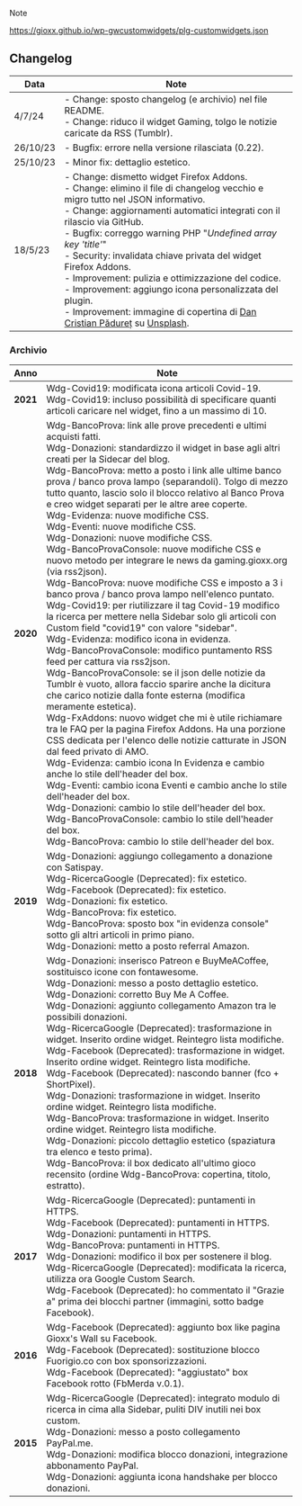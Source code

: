 > [!NOTE]
>
> https://gioxx.github.io/wp-gwcustomwidgets/plg-customwidgets.json

## Changelog

| Data     | Note                                                         |
| -------- | ------------------------------------------------------------ |
| 4/7/24   | - Change: sposto changelog (e archivio) nel file README.<br />- Change: riduco il widget Gaming, tolgo le notizie caricate da RSS (Tumblr). |
| 26/10/23 | - Bugfix: errore nella versione rilasciata (0.22).           |
| 25/10/23 | - Minor fix: dettaglio estetico.                             |
| 18/5/23  | - Change: dismetto widget Firefox Addons.<br />- Change: elimino il file di changelog vecchio e migro tutto nel JSON informativo.<br />- Change: aggiornamenti automatici integrati con il rilascio via GitHub.<br />- Bugfix: correggo warning PHP "*Undefined array key 'title'*"<br />- Security: invalidata chiave privata del widget Firefox Addons.<br />- Improvement: pulizia e ottimizzazione del codice.<br />- Improvement: aggiungo icona personalizzata del plugin.<br />- Improvement: immagine di copertina di [Dan Cristian Pădureț](https://unsplash.com/@dancristianpaduret?utm_source=unsplash&utm_medium=referral&utm_content=creditCopyText) su [Unsplash](https://unsplash.com/it/foto/noOXRT9gfQ8?utm_source=unsplash&utm_medium=referral&utm_content=creditCopyText). |

### Archivio

| Anno     | Note                                                         |
| -------- | ------------------------------------------------------------ |
| **2021** | Wdg-Covid19: modificata icona articoli Covid-19.<br />Wdg-Covid19: incluso possibilità di specificare quanti articoli caricare nel widget, fino a un massimo di 10. |
| **2020** | Wdg-BancoProva: link alle prove precedenti e ultimi acquisti fatti.<br />Wdg-Donazioni: standardizzo il widget in base agli altri creati per la Sidecar del blog.<br />Wdg-BancoProva: metto a posto i link alle ultime banco prova / banco prova lampo  (separandoli). Tolgo di mezzo tutto quanto, lascio solo il blocco relativo al Banco Prova e creo widget separati per le altre aree coperte.<br />Wdg-Evidenza: nuove modifiche CSS.<br />Wdg-Eventi: nuove modifiche CSS.<br />Wdg-Donazioni: nuove modifiche CSS.<br />Wdg-BancoProvaConsole: nuove modifiche CSS e nuovo metodo per integrare le news da gaming.gioxx.org (via rss2json).<br />Wdg-BancoProva: nuove modifiche CSS e imposto a 3 i banco prova / banco prova lampo nell'elenco puntato.<br />Wdg-Covid19: per riutilizzare il tag Covid-19 modifico la ricerca per mettere nella Sidebar solo gli articoli con Custom field \"covid19\" con valore  \"sidebar\".<br />Wdg-Evidenza: modifico icona in evidenza.<br />Wdg-BancoProvaConsole: modifico puntamento RSS feed per cattura via rss2json.<br />Wdg-BancoProvaConsole: se il json delle notizie da Tumblr è vuoto, allora faccio sparire anche la dicitura che carico notizie dalla fonte esterna (modifica meramente  estetica).<br />Wdg-FxAddons: nuovo widget che mi è utile richiamare  tra le FAQ per la pagina Firefox Addons. Ha una porzione CSS dedicata  per l'elenco delle notizie catturate in JSON dal feed privato di AMO.<br />Wdg-Evidenza: cambio icona In Evidenza e cambio anche lo stile dell'header del box.<br />Wdg-Eventi: cambio icona Eventi e cambio anche lo stile dell'header del box.<br />Wdg-Donazioni: cambio lo stile dell'header del box.<br />Wdg-BancoProvaConsole: cambio lo stile dell'header del box.<br />Wdg-BancoProva: cambio lo stile dell'header del box. |
| **2019** | Wdg-Donazioni: aggiungo collegamento a donazione con Satispay.<br />Wdg-RicercaGoogle (Deprecated): fix estetico.<br />Wdg-Facebook (Deprecated): fix estetico.<br />Wdg-Donazioni: fix estetico.<br />Wdg-BancoProva: fix estetico.<br />Wdg-BancoProva: sposto box \"in evidenza console\" sotto gli altri articoli in primo piano.<br />Wdg-Donazioni: metto a posto referral Amazon. |
| **2018** | Wdg-Donazioni: inserisco Patreon e BuyMeACoffee, sostituisco icone con fontawesome.<br />Wdg-Donazioni: messo a posto dettaglio estetico.<br />Wdg-Donazioni: corretto Buy Me A Coffee.<br />Wdg-Donazioni: aggiunto collegamento Amazon tra le possibili donazioni.<br />Wdg-RicercaGoogle (Deprecated): trasformazione in widget. Inserito ordine widget. Reintegro lista modifiche.<br />Wdg-Facebook (Deprecated): trasformazione in widget. Inserito ordine widget. Reintegro lista modifiche.<br />Wdg-Facebook (Deprecated): nascondo banner (fco + ShortPixel).<br />Wdg-Donazioni: trasformazione in widget. Inserito ordine widget. Reintegro lista modifiche.<br /> Wdg-BancoProva: trasformazione in widget. Inserito ordine widget. Reintegro lista modifiche.<br /> Wdg-Donazioni: piccolo dettaglio estetico (spaziatura tra elenco e testo prima).<br />Wdg-BancoProva: il box dedicato all'ultimo gioco recensito (ordine Wdg-BancoProva: copertina, titolo, estratto). |
| **2017** | Wdg-RicercaGoogle (Deprecated): puntamenti in HTTPS.<br />Wdg-Facebook (Deprecated): puntamenti in HTTPS.<br />Wdg-Donazioni: puntamenti in HTTPS.<br />Wdg-BancoProva: puntamenti in HTTPS.<br />Wdg-Donazioni: modifico il box per sostenere il blog.<br />Wdg-RicercaGoogle (Deprecated): modificata la ricerca, utilizza ora Google Custom Search. <br />Wdg-Facebook (Deprecated): ho commentato il \"Grazie a\" prima dei blocchi partner (immagini, sotto badge Facebook). |
| **2016** | Wdg-Facebook (Deprecated): aggiunto box like pagina Gioxx's Wall su Facebook.<br />Wdg-Facebook (Deprecated): sostituzione blocco Fuorigio.co con box sponsorizzazioni.<br />Wdg-Facebook (Deprecated): \"aggiustato\" box Facebook rotto (FbMerda v.0.1). |
| **2015** | Wdg-RicercaGoogle (Deprecated): integrato modulo di ricerca in cima alla Sidebar, puliti DIV inutili nei box custom.<br />Wdg-Donazioni: messo a posto collegamento PayPal.me.<br />Wdg-Donazioni: modifica blocco donazioni, integrazione abbonamento PayPal.<br />Wdg-Donazioni: aggiunta icona handshake per blocco donazioni. |